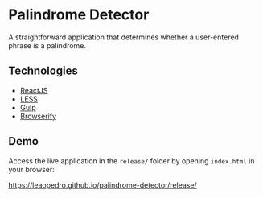 # Palindrome Detector

A straightforward application that determines whether a user-entered phrase is a palindrome.

## Technologies
- [ReactJS](https://facebook.github.io/react/)
- [LESS](http://lesscss.org/)
- [Gulp](https://gulpjs.com/)
- [Browserify](http://browserify.org/)

## Demo
Access the live application in the `release/` folder by opening `index.html` in your browser:

https://leaopedro.github.io/palindrome-detector/release/

